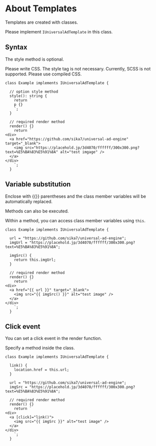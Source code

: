 # About Templates

Templates are created with classes.

Please implement `IUniversalAdTemplate` in this class.

## Syntax

The style method is optional.

Please write CSS. The style tag is not necessary.
Currently, SCSS is not supported.
Please use compiled CSS.

```TS
class Example implements IUniversalAdTemplate {

  // option style method
  style(): string {
    return `
    p {}
    `;
  }

  // required render method
  render() {}
    return `
<div>
  <a href="https://github.com/sika7/universal-ad-engine" target="_blank">
    <img src="https://placehold.jp/3d4070/ffffff/300x300.png?text=%E5%BA%83%E5%91%8A" alt="test imgage" />
  </a>
</div>
    `;
  }
```

## Variable substitution

Enclose with {{}} parentheses and the class member variables will be automatically replaced.

Methods can also be executed.

Within a method, you can access class member variables using `this`.

```TS
class Example implements IUniversalAdTemplate {

  url = "https://github.com/sika7/universal-ad-engine";
  imgUrl = "https://placehold.jp/3d4070/ffffff/300x300.png?text=%E5%BA%83%E5%91%8A";

  imgSrc() {
    return this.imgUrl;
  }

  // required render method
  render() {}
    return `
<div>
  <a href="{{ url }}" target="_blank">
    <img src="{{ imgSrc() }}" alt="test image" />
  </a>
</div>
    `;
  }
```

## Click event

You can set a click event in the render function.

Specify a method inside the class.

```TS
class Example implements IUniversalAdTemplate {

  link() {
    location.href = this.url;
  }

  url = "https://github.com/sika7/universal-ad-engine";
  imgSrc = "https://placehold.jp/3d4070/ffffff/300x300.png?text=%E5%BA%83%E5%91%8A";

  // required render method
  render() {}
    return `
<div>
  <a [click]="link()">
    <img src="{{ imgSrc }}" alt="test image" />
  </a>
</div>
    `;
  }
```


